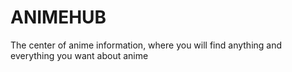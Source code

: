 # ANIMEHUB

The center of anime information, where you will find anything and everything you want about anime
